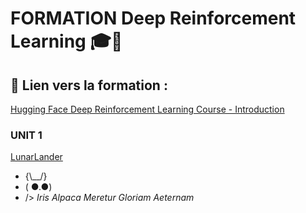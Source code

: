 # **FORMATION Deep Reinforcement Learning** 🎓🤖

## 🔗 **Lien vers la formation :**  
[Hugging Face Deep Reinforcement Learning Course - Introduction](https://huggingface.co/learn/deep-rl-course/unit0/introduction)

### UNIT 1 
[LunarLander](https://huggingface.co/PampX/ppo-LunarLander-v2)

-  {\\__/}
-  ( ●.●)
-  /> *Iris Alpaca Meretur Gloriam Aeternam* 


